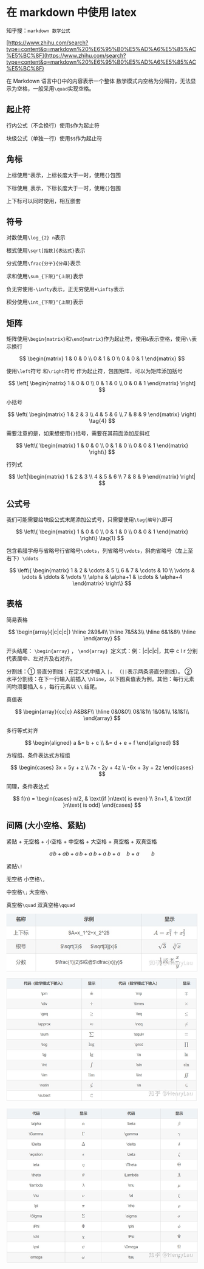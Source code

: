 # 在 markdown 中使用 latex

知乎搜：`markdown 数学公式`

[https://www.zhihu.com/search?type=content&q=markdown%20%E6%95%B0%E5%AD%A6%E5%85%AC%E5%BC%8F](https://www.zhihu.com/search?type=content&q=markdown%20%E6%95%B0%E5%AD%A6%E5%85%AC%E5%BC%8F)

在 Markdown 语言中{}中的内容表示一个整体
数学模式内空格为分隔符，无法显示为空格，一般采用`\quad`实现空格。

## 起止符

行内公式（不会换行）使用`$`作为起止符

块级公式（单独一行）使用`$$`作为起止符

## 角标

上标使用`^`表示，上标长度大于一时，使用`{}`包围

下标使用`_`表示，下标长度大于一时，使用`{}`包围

上下标可以同时使用，相互嵌套

## 符号

对数使用`\log_{2} n`表示

根式使用`\sqrt[指数]{表达式}`表示

分式使用`\frac{分子}{分母}`表示

求和使用`\sum_{下限}^{上限}`表示

负无穷使用`-\infty`表示，正无穷使用`+\infty`表示

积分使用`\int_{下限}^{上限}`表示

## 矩阵

矩阵使用`\begin{matrix}`和`\end{matrix}`作为起止符，使用`&`表示空格，使用`\\`表示换行

$$
\begin{matrix}
   1 & 0 & 0 \\
   0 & 1 & 0 \\
   0 & 0 & 1
\end{matrix}
$$

使用`\left`符号 和`\right`符号 作为起止符，包围矩阵，可以为矩阵添加括号

$$
\left[
\begin{matrix}
   1 & 0 & 0 \\
   0 & 1 & 0 \\
   0 & 0 & 1
\end{matrix}
\right]
$$

小括号

$$
\left(
 \begin{matrix}
   1 & 2 & 3 \\
   4 & 5 & 6 \\
   7 & 8 & 9
  \end{matrix}
  \right) \tag{4}
$$

需要注意的是，如果想使用`{}`括号，需要在其前面添加反斜杠

$$
\left\{
\begin{matrix}
   1 & 0 & 0 \\
   0 & 1 & 0 \\
   0 & 0 & 1
\end{matrix}
\right\}
$$

行列式

$$
 \left|\begin{matrix}
    1 & 2 & 3 \\
    4 & 5 & 6 \\
    7 & 8 & 9
   \end{matrix} \right|
$$

## 公式号

我们可能需要给块级公式末尾添加公式号，只需要使用`\tag{编号}\`即可

$$
\left\{
\begin{matrix}
   1 & 0 & 0 \\
   0 & 1 & 0 \\
   0 & 0 & 1
\end{matrix}
\right\} \tag{1}
$$

包含希腊字母与省略号行省略号`\cdots`，列省略号`\vdots`，斜向省略号（左上至右下）`\ddots`

$$
\left\{
 \begin{matrix}
 1      & 2        & \cdots & 5        \\
 6      & 7        & \cdots & 10       \\
 \vdots & \vdots   & \ddots & \vdots   \\
 \alpha & \alpha+1 & \cdots & \alpha+4
 \end{matrix}
 \right\}
$$

## 表格

简易表格

$$
\begin{array}{|c|c|c|}
	\hline 2&9&4\\
	\hline 7&5&3\\
	\hline 6&1&8\\
	\hline
\end{array}
$$

开头结尾： `\begin{array}` ， `\end{array} `定义式：例：${|c|c|c|}$，其中 c l r 分别代表居中、左对齐及右对齐。

分割线：① 竖直分割线：在定义式中插入 `|`， （`||`表示两条竖直分割线）。 ② 水平分割线：在下一行输入前插入 `\hline`，以下图真值表为例。其他：每行元素间均须要插入 `&` ，每行元素以 `\\` 结尾。

真值表

$$
\begin{array}{cc|c}
	       A&B&F\\
	\hline 0&0&0\\
	       0&1&1\\
	       1&0&1\\
	       1&1&1\\
\end{array}
$$

多行等式对齐

$$
\begin{aligned}
a &= b + c \\
  &= d + e + f
\end{aligned}
$$

方程组、条件表达式方程组

$$
\begin{cases}
3x + 5y +  z \\
7x - 2y + 4z \\
-6x + 3y + 2z
\end{cases}
$$

同理，条件表达式

$$
f(n) =
\begin{cases}
n/2,  & \text{if }n\text{ is even} \\
3n+1, & \text{if }n\text{ is odd}
\end{cases}
$$

## 间隔 (大小空格、紧贴)

紧贴 + 无空格 + 小空格 + 中空格 + 大空格 + 真空格 + 双真空格

$$
a\!b + ab + a\,b + a\;b + a\ b + a\quad b + a\qquad b
$$

紧贴`\!`

无空格 小空格`\,`

中空格`\;` 大空格`\`

真空格`\quad` 双真空格`\qquad`

![1](assets/use_latex_in_markdown/20201123163433.png)

![2](assets/use_latex_in_markdown/20201123163448.png)

![3](assets/use_latex_in_markdown/20201123163502.png)
